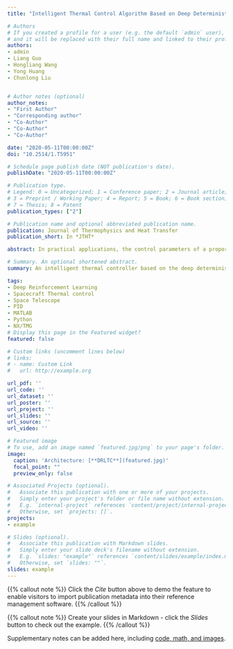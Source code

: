 ```yaml
---
title: "Intelligent Thermal Control Algorithm Based on Deep Deterministic Policy Gradient for Spacecraft"

# Authors
# If you created a profile for a user (e.g. the default `admin` user), write the username (folder name) here 
# and it will be replaced with their full name and linked to their profile.
authors:
- admin
- Liang Guo
- Hongliang Wang
- Yong Huang
- Chunlong Liu


# Author notes (optional)
author_notes:
- "First Author"
- "Corresponding author"
- "Co-Author"
- "Co-Author"
- "Co-Author"

date: "2020-05-11T00:00:00Z"
doi: "10.2514/1.T5951"

# Schedule page publish date (NOT publication's date).
publishDate: "2020-05-11T00:00:00Z"

# Publication type.
# Legend: 0 = Uncategorized; 1 = Conference paper; 2 = Journal article;
# 3 = Preprint / Working Paper; 4 = Report; 5 = Book; 6 = Book section;
# 7 = Thesis; 8 = Patent
publication_types: ["2"]

# Publication name and optional abbreviated publication name.
publication: Journal of Thermophysics and Heat Transfer
publication_short: In *JTHT*

abstract: In practical applications, the control parameters of a proportional integral derivative (PID) thermal controller are difficult to self-tuning online. As the control object or environment changes, the control parameters are required to change accordingly. An intelligent thermal controller based on the deep deterministic policy gradient, called DRLTC, is proposed. Two types of reinforcement learning agents were designed in DRLTC, which can automatically adjust the control parameters of the thermal controllers and self-optimize online after training. Both theoretical and experimental results revealed that, when the control object was the main mirror support, the DRLTC achieved a control precision of 0.01 °C. Additionally, the steady-state error was reduced by 40.2%, 62.5%, and 33.3% in the simulation, and by 5.6%, 80.6%, and 85.7% in the experiment, compared with the reinforcement learning PID, neural network PID, and Fuzzy PID, respectively. When the control object was changed to the main mirror installation, the DRLTC achieved a control precision of 0.02 °C, and the steady-state error was reduced by 87.5%, 91.7%, and 90.9% in the simulation, and by 80.2%, 90.6%, and 85.7% in the experiment, compared with the above-mentioned thermal control strategies, respectively. Therefore, the DRLTC has better universality, stronger robustness, and achieve more energy saving.

# Summary. An optional shortened abstract.
summary: An intelligent thermal controller based on the deep deterministic policy gradient, called DRLTC, is proposed.

tags:
- Deep Reinforcement Learning
- Spacecraft Thermal control
- Space Telescope
- PID
- MATLAB
- Python
- NX/TMG
# Display this page in the Featured widget?
featured: false

# Custom links (uncomment lines below)
# links:
# - name: Custom Link
#   url: http://example.org

url_pdf: ''
url_code: ''
url_dataset: ''
url_poster: ''
url_project: ''
url_slides: ''
url_source: ''
url_video: ''

# Featured image
# To use, add an image named `featured.jpg/png` to your page's folder. 
image:
  caption: 'Architecture: [**DRLTC**](featured.jpg)'
  focal_point: ""
  preview_only: false

# Associated Projects (optional).
#   Associate this publication with one or more of your projects.
#   Simply enter your project's folder or file name without extension.
#   E.g. `internal-project` references `content/project/internal-project/index.md`.
#   Otherwise, set `projects: []`.
projects:
- example

# Slides (optional).
#   Associate this publication with Markdown slides.
#   Simply enter your slide deck's filename without extension.
#   E.g. `slides: "example"` references `content/slides/example/index.md`.
#   Otherwise, set `slides: ""`.
slides: example
---
```


{{% callout note %}}
Click the *Cite* button above to demo the feature to enable visitors to import publication metadata into their reference management software.
{{% /callout %}}

{{% callout note %}}
Create your slides in Markdown - click the *Slides* button to check out the example.
{{% /callout %}}

Supplementary notes can be added here, including [code, math, and images](https://wowchemy.com/docs/writing-markdown-latex/).
